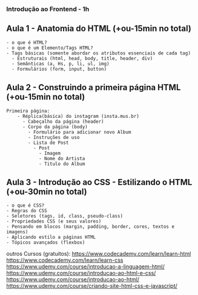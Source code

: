 ### Introdução ao Frontend - 1h

## Aula 1 - Anatomia do HTML (+ou-15min no total)

    - o que é HTML?
    - o que é um Elemento/Tags HTML?
    - Tags básicas (somente abordar os atributos essenciais de cada tag)
      - Estruturais (html, head, body, title, header, div)
      - Semânticas (a, Hs, p, li, ul, img)
      - Formulários (form, input, button)

## Aula 2 - Construindo a primeira página HTML (+ou-15min no total)

    Primeira página:
        - Réplica(básica) do instagram (insta.mus.br)
          - Cabeçalho da página (header)
          - Corpo da página (body)
            - Formulário para adicionar novo Album
            - Instruções de uso
            - Lista de Post
              - Post
                - Imagem
                - Nome do Artista
                - Titulo do Album

## Aula 3 - Introdução ao CSS - Estilizando o HTML (+ou-30min no total)

    - o que é CSS?
    - Regras do CSS
    - Seletores (tags, id, class, pseudo-class)
    - Propriedades CSS (e seus valores)
    - Pensando em blocos (margin, padding, border, cores, textos e imagens)
    - Aplicando estilo a páginas HTML
    - Tópicos avançados (flexbox)

outros Cursos (gratuitos):
https://www.codecademy.com/learn/learn-html
https://www.codecademy.com/learn/learn-css​
https://www.udemy.com/course/introducao-a-linguagem-html/
https://www.udemy.com/course/introducao-ao-html-e-css/
https://www.udemy.com/course/introducao-ao-html/
https://www.udemy.com/course/criando-site-html-css-e-javascript/
